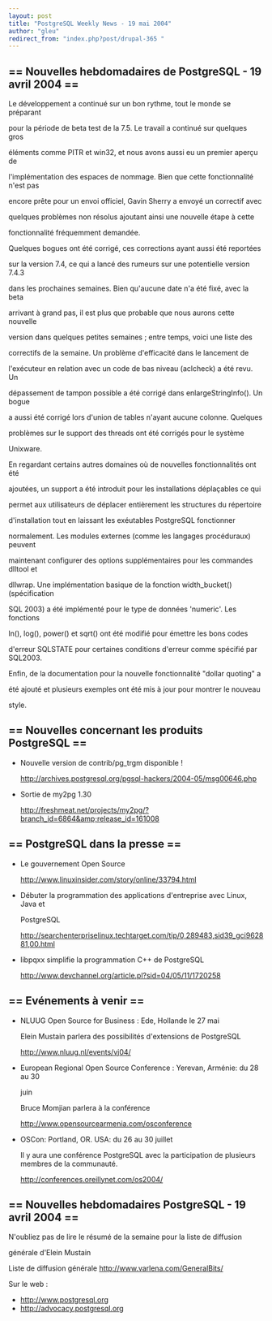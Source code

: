 ```yaml
---
layout: post
title: "PostgreSQL Weekly News - 19 mai 2004"
author: "gleu"
redirect_from: "index.php?post/drupal-365 "
---
```



<h2>== Nouvelles hebdomadaires de PostgreSQL - 19 avril 2004 ==</h2>

<p>Le développement a continué sur un bon rythme, tout le monde se préparant

pour la période de beta test de la 7.5. Le travail a continué sur quelques gros

éléments comme PITR et win32, et nous avons aussi eu un premier aperçu de

l'implémentation des espaces de nommage. Bien que cette fonctionnalité n'est pas

encore prête pour un envoi officiel, Gavin Sherry a envoyé un correctif avec

quelques problèmes non résolus ajoutant ainsi une nouvelle étape à cette

fonctionnalité fréquemment demandée.<!--break-->

</p>

<p>Quelques bogues ont été corrigé, ces corrections ayant aussi été reportées

sur la version 7.4, ce qui a lancé des rumeurs sur une potentielle version 7.4.3

dans les prochaines semaines. Bien qu'aucune date n'a été fixé, avec la beta

arrivant à grand pas, il est plus que probable que nous aurons cette nouvelle

version dans quelques petites semaines ; entre temps, voici une liste des

correctifs de la semaine. Un problème d'efficacité dans le lancement de

l'exécuteur en relation avec un code de bas niveau (aclcheck) a été revu. Un

dépassement de tampon possible a été corrigé dans enlargeStringInfo(). Un bogue

a aussi été corrigé lors d'union de tables n'ayant aucune colonne. Quelques

problèmes sur le support des threads ont été corrigés pour le système

Unixware.</p>

<p>En regardant certains autres domaines où de nouvelles fonctionnalités ont été

ajoutées, un support a été introduit pour les installations déplaçables ce qui

permet aux utilisateurs de déplacer entièrement les structures du répertoire

d'installation tout en laissant les exéutables PostgreSQL fonctionner

normalement. Les modules externes (comme les langages procéduraux) peuvent

maintenant configurer des options supplémentaires pour les commandes dlltool et

dllwrap. Une implémentation basique de la fonction width_bucket() (spécification

SQL 2003) a été implémenté pour le type de données 'numeric'. Les fonctions

ln(), log(), power() et sqrt() ont été modifié pour émettre les bons codes

d'erreur SQLSTATE pour certaines conditions d'erreur comme spécifié par SQL2003.

Enfin, de la documentation pour la nouvelle fonctionnalité "dollar quoting" a

été ajouté et plusieurs exemples ont été mis à jour pour montrer le nouveau

style.</p>

<!--more-->


<h2>== Nouvelles concernant les produits PostgreSQL ==</h2>

<ul>

<li>Nouvelle version de contrib/pg_trgm disponible !<br />

<a href="http://archives.postgresql.org/pgsql-hackers/2004-05/msg00646.php">http://archives.postgresql.org/pgsql-hackers/2004-05/msg00646.php</a></li>

<li>Sortie de my2pg 1.30<br />

<a href="http://freshmeat.net/projects/my2pg/?branch_id=6864&amp;release_id=161008">http://freshmeat.net/projects/my2pg/?branch_id=6864&amp;release_id=161008</a></li>

</ul>

<h2>== PostgreSQL dans la presse ==</h2>

<ul>

<li>Le gouvernement Open Source<br />

<a href="http://www.linuxinsider.com/story/online/33794.html">http://www.linuxinsider.com/story/online/33794.html</a></li>

<li>Débuter la programmation des applications d'entreprise avec Linux, Java et

PostgreSQL<br />

<a href="http://searchenterpriselinux.techtarget.com/tip/0,289483,sid39_gci962881,00.html">http://searchenterpriselinux.techtarget.com/tip/0,289483,sid39_gci962881,00.html</a></li>

<li>libpqxx simplifie la programmation C++ de PostgreSQL<br />

<a href="http://www.devchannel.org/article.pl?sid=04/05/11/1720258">http://www.devchannel.org/article.pl?sid=04/05/11/1720258</a></li>

</ul>

<h2>== Evénements à venir ==</h2>

<ul>

<li>NLUUG Open Source for Business : Ede, Hollande le 27 mai<br />

Elein Mustain parlera des possibilités d'extensions de PostgreSQL<br />

<a href="http://www.nluug.nl/events/vj04/">http://www.nluug.nl/events/vj04/</a></li>

<li>European Regional Open Source Conference : Yerevan, Arménie: du 28 au 30

juin<br />

Bruce Momjian parlera à la conférence<br />

<a href="http://www.opensourcearmenia.com/osconference">http://www.opensourcearmenia.com/osconference</a></li>

<li>OSCon: Portland, OR. USA: du 26 au 30 juillet<br />

Il y aura une conférence PostgreSQL avec la participation de plusieurs membres de la communauté.<br />

<a href="http://conferences.oreillynet.com/os2004/">http://conferences.oreillynet.com/os2004/</a></li>

</ul>

<h2>== Nouvelles hebdomadaires PostgreSQL - 19 avril 2004 ==</h2>

<p>N'oubliez pas de lire le résumé de la semaine pour la liste de diffusion

générale d'Elein Mustain</p>

<p>Liste de diffusion générale <a href="http://www.varlena.com/GeneralBits/">http://www.varlena.com/GeneralBits/</a>

</p>

<p>Sur le web :

</p>

<ul>

<li><a href="http://www.postgresql.org">http://www.postgresql.org</a></li>

<li><a href="http://advocacy.postgresql.org">http://advocacy.postgresql.org</a></li>

</ul>